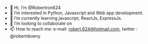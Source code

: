 - 👋 Hi, I’m @Robertron624
- 👀 I’m interested in Python, Javascript and Web app development.
- 🌱 I’m currently learning javascript, ReactJs, ExpressJs.
- 💞️ I’m looking to collaborate on 
- 📫 How to reach me: e-mail: robert.624@hotmail.com, twitter : @robertdowny

<!---
Robertron624/Robertron624 is a ✨ special ✨ repository because its `README.md` (this file) appears on your GitHub profile.
You can click the Preview link to take a look at your changes.
--->
